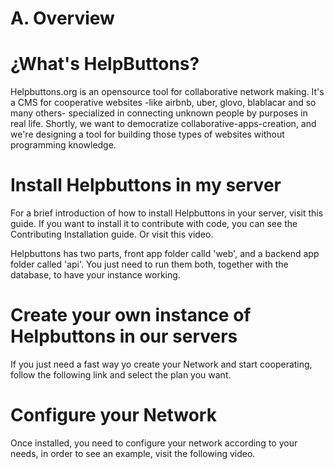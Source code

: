 # A. Overview

# ¿What's HelpButtons?

Helpbuttons.org is an opensource tool for collaborative network making. It's a CMS for cooperative websites -like airbnb, uber, glovo, blablacar and so many others- specialized in connecting unknown people by purposes in real life. Shortly, we want to democratize collaborative-apps-creation, and we're designing a tool for building those types of websites without programming knowledge.

# Install Helpbuttons in my server

For a brief introduction of how to install Helpbuttons in your server, visit this guide. If you want to install it to contribute with code, you can see the Contributing Installation guide. Or visit this video.

Helpbuttons has two parts, front app folder calld 'web', and a backend app folder called 'api'. You just need to run them both, together with the database, to have your instance working. 

# Create your own instance of Helpbuttons in our servers

If you just need a fast way yo create your Network and start cooperating, follow the following link and select the plan you want. 

# Configure your Network

Once installed, you need to configure your network according to your needs, in order to see an example, visit the following video. 

